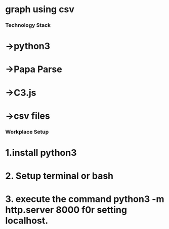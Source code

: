 # graph using csv
### Technology Stack
# ->python3
# ->Papa Parse
# ->C3.js
# ->csv files

### Workplace Setup
# 1.install python3
# 2. Setup terminal or bash
# 3. execute the command python3 -m http.server 8000 f0r setting localhost.

